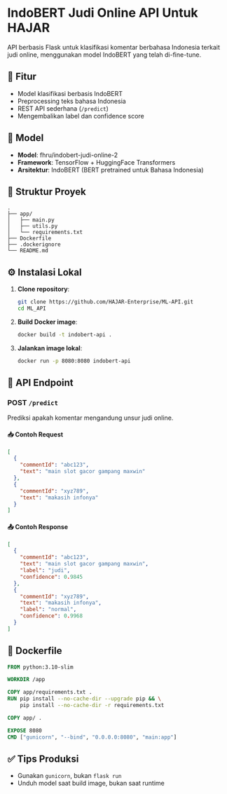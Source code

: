 # IndoBERT Judi Online API Untuk HAJAR

API berbasis Flask untuk klasifikasi komentar berbahasa Indonesia terkait judi online, menggunakan model IndoBERT yang telah di-fine-tune.

## 🚀 Fitur

- Model klasifikasi berbasis IndoBERT
- Preprocessing teks bahasa Indonesia
- REST API sederhana (`/predict`)
- Mengembalikan label dan confidence score

## 🧠 Model

- **Model**: fhru/indobert-judi-online-2
- **Framework**: TensorFlow + HuggingFace Transformers
- **Arsitektur**: IndoBERT (BERT pretrained untuk Bahasa Indonesia)

## 📁 Struktur Proyek

```
.
├── app/
│   ├── main.py
│   ├── utils.py
│   └── requirements.txt
├── Dockerfile
├── .dockerignore
└── README.md
```

## ⚙️ Instalasi Lokal

1. **Clone repository**:

   ```bash
   git clone https://github.com/HAJAR-Enterprise/ML-API.git
   cd ML_API
   ```

2. **Build Docker image**:

   ```bash
   docker build -t indobert-api .
   ```

3. **Jalankan image lokal**:
   ```bash
   docker run -p 8080:8080 indobert-api
   ```

## 📡 API Endpoint

### POST `/predict`

Prediksi apakah komentar mengandung unsur judi online.

#### 📥 Contoh Request

```json
[
  {
    "commentId": "abc123",
    "text": "main slot gacor gampang maxwin"
  },
  {
    "commentId": "xyz789",
    "text": "makasih infonya"
  }
]
```

#### 📤 Contoh Response

```json
[
  {
    "commentId": "abc123",
    "text": "main slot gacor gampang maxwin",
    "label": "judi",
    "confidence": 0.9845
  },
  {
    "commentId": "xyz789",
    "text": "makasih infonya",
    "label": "normal",
    "confidence": 0.9968
  }
]
```

## 🐳 Dockerfile

```dockerfile
FROM python:3.10-slim

WORKDIR /app

COPY app/requirements.txt .
RUN pip install --no-cache-dir --upgrade pip && \
    pip install --no-cache-dir -r requirements.txt

COPY app/ .

EXPOSE 8080
CMD ["gunicorn", "--bind", "0.0.0.0:8080", "main:app"]
```

## ✅ Tips Produksi

- Gunakan `gunicorn`, bukan `flask run`
- Unduh model saat build image, bukan saat runtime
